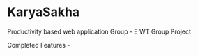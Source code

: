 # KaryaSakha
Productivity based web application 
Group - E WT Group Project

Completed Features - 

